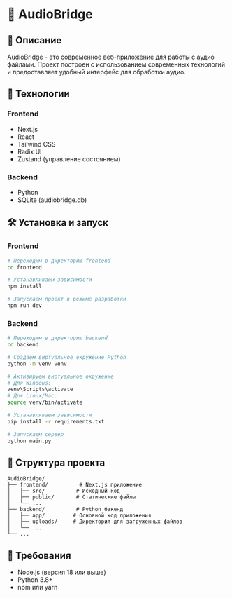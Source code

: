 # 🎵 AudioBridge

## 📝 Описание
AudioBridge - это современное веб-приложение для работы с аудио файлами. Проект построен с использованием современных технологий и предоставляет удобный интерфейс для обработки аудио.

## 🚀 Технологии
### Frontend
- Next.js
- React
- Tailwind CSS
- Radix UI
- Zustand (управление состоянием)

### Backend
- Python
- SQLite (audiobridge.db)

## 🛠️ Установка и запуск

### Frontend
```bash
# Переходим в директорию frontend
cd frontend

# Устанавливаем зависимости
npm install

# Запускаем проект в режиме разработки
npm run dev
```

### Backend
```bash
# Переходим в директорию backend
cd backend

# Создаем виртуальное окружение Python
python -m venv venv

# Активируем виртуальное окружение
# Для Windows:
venv\Scripts\activate
# Для Linux/Mac:
source venv/bin/activate

# Устанавливаем зависимости
pip install -r requirements.txt

# Запускаем сервер
python main.py
```

## 📁 Структура проекта
```
AudioBridge/
├── frontend/          # Next.js приложение
│   ├── src/          # Исходный код
│   ├── public/       # Статические файлы
│   └── ...
├── backend/          # Python бэкенд
│   ├── app/         # Основной код приложения
│   ├── uploads/     # Директория для загруженных файлов
│   └── ...
└── ...
```

## 🔧 Требования
- Node.js (версия 18 или выше)
- Python 3.8+
- npm или yarn


